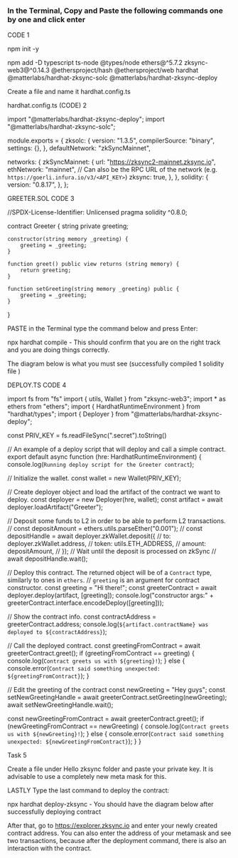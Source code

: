 ### In the Terminal, Copy and Paste the following commands one by one and click enter
 
CODE 1
 
 
npm init -y



npm add -D typescript ts-node @types/node ethers@^5.7.2 zksync-web3@^0.14.3 @ethersproject/hash @ethersproject/web hardhat @matterlabs/hardhat-zksync-solc @matterlabs/hardhat-zksync-deploy
 
 
Create a file and name it   hardhat.config.ts
 
 
 
hardhat.config.ts (CODE) 2
 
import "@matterlabs/hardhat-zksync-deploy";
import "@matterlabs/hardhat-zksync-solc";
 
module.exports = {
  zksolc: {
    version: "1.3.5",
    compilerSource: "binary",
    settings: {},
  },
  defaultNetwork: "zkSyncMainnet",
 
  networks: {
    zkSyncMainnet: {
      url: "https://zksync2-mainnet.zksync.io",
      ethNetwork: "mainnet", // Can also be the RPC URL of the network (e.g. `https://goerli.infura.io/v3/<API_KEY>`)
      zksync: true,
    },
  },
  solidity: {
    version: "0.8.17",
  },
};
 
 
 
GREETER.SOL CODE 3
 
//SPDX-License-Identifier: Unlicensed
pragma solidity ^0.8.0;
 
contract Greeter {
    string private greeting;
 
    constructor(string memory _greeting) {
        greeting = _greeting;
    }
 
    function greet() public view returns (string memory) {
        return greeting;
    }
 
    function setGreeting(string memory _greeting) public {
        greeting = _greeting;
    }
}
 
 
 
PASTE
 in the Terminal type the command below and press Enter:
 
npx hardhat compile - This should confirm that you are on the right track and you are doing things correctly.
 
The diagram below is what you must see (successfully compiled 1 solidity file )
 
 
 
 
DEPLOY.TS CODE 4
 
import fs from "fs"
import { utils, Wallet } from "zksync-web3";
import * as ethers from "ethers";
import { HardhatRuntimeEnvironment } from "hardhat/types";
import { Deployer } from "@matterlabs/hardhat-zksync-deploy";
 
const PRIV_KEY = fs.readFileSync(".secret").toString()
 
// An example of a deploy script that will deploy and call a simple contract.
export default async function (hre: HardhatRuntimeEnvironment) {
  console.log(`Running deploy script for the Greeter contract`);
 
  // Initialize the wallet.
  const wallet = new Wallet(PRIV_KEY);
 
  // Create deployer object and load the artifact of the contract we want to deploy.
  const deployer = new Deployer(hre, wallet);
  const artifact = await deployer.loadArtifact("Greeter");
 
  // Deposit some funds to L2 in order to be able to perform L2 transactions.
  // const depositAmount = ethers.utils.parseEther("0.001");
 // const depositHandle = await deployer.zkWallet.deposit({
  //  to: deployer.zkWallet.address,
 //   token: utils.ETH_ADDRESS,
 //   amount: depositAmount,
//  });
  // Wait until the deposit is processed on zkSync
 // await depositHandle.wait();
 
  // Deploy this contract. The returned object will be of a `Contract` type, similarly to ones in `ethers`.
  // `greeting` is an argument for contract constructor.
  const greeting = "Hi there!";
  const greeterContract = await deployer.deploy(artifact, [greeting]);
  console.log("constructor args:" + greeterContract.interface.encodeDeploy([greeting]));
 
  // Show the contract info.
  const contractAddress = greeterContract.address;
  console.log(`${artifact.contractName} was deployed to ${contractAddress}`);
 
  // Call the deployed contract.
  const greetingFromContract = await greeterContract.greet();
  if (greetingFromContract == greeting) {
    console.log(`Contract greets us with ${greeting}!`);
  } else {
    console.error(`Contract said something unexpected: ${greetingFromContract}`);
  }
 
  // Edit the greeting of the contract
  const newGreeting = "Hey guys";
  const setNewGreetingHandle = await greeterContract.setGreeting(newGreeting);
  await setNewGreetingHandle.wait();
 
  const newGreetingFromContract = await greeterContract.greet();
  if (newGreetingFromContract == newGreeting) {
    console.log(`Contract greets us with ${newGreeting}!`);
  } else {
    console.error(`Contract said something unexpected: ${newGreetingFromContract}`);
  }
}
 
 
 
Task 5
 
Create a file under Hello zksync folder and paste your private key. It is advisable to use a completely new meta mask for this.
 
LASTLY
Type the last command to deploy the contract:
 
npx hardhat deploy-zksync -    You should have the diagram below after successfully deploying contract
 
 
 
After that, go to https://explorer.zksync.io and enter your newly created contract address. You can also enter the address of your metamask and see two transactions, because after the deployment command, there is also an interaction with the contract.
